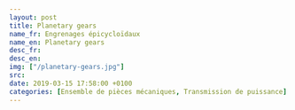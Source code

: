 ```yaml
---
layout: post
title: Planetary gears
name_fr: Engrenages épicycloïdaux
name_en: Planetary gears
desc_fr: 
desc_en: 
img: ["/planetary-gears.jpg"]
src: 
date: 2019-03-15 17:58:00 +0100
categories: [Ensemble de pièces mécaniques, Transmission de puissance]
---
```

